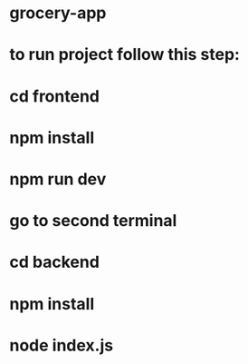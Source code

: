 # grocery-app
# to run project follow this step:
# cd frontend 
# npm install
# npm run dev
# go to second terminal
# cd backend
# npm install
# node index.js
